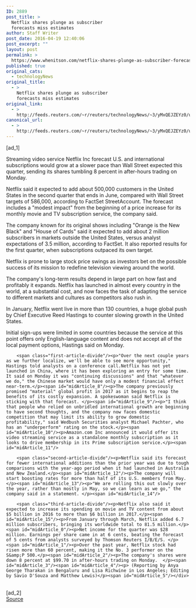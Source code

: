 ```yaml
---
ID: 2889
post_title: >
  Netflix shares plunge as subscriber
  forecasts miss estimates
author: Staff Writer
post_date: 2016-04-19 12:40:06
post_excerpt: ""
layout: post
permalink: >
  https://www.whenitson.com/netflix-shares-plunge-as-subscriber-forecasts-miss-estimates/
published: true
original_cats:
  - technologyNews
original_title:
  - >
    Netflix shares plunge as subscriber
    forecasts miss estimates
original_link:
  - >
    http://feeds.reuters.com/~r/reuters/technologyNews/~3/yMxQEJZEYz0/us-netflix-results-idUSKCN0XF2MF
canonical_url:
  - >
    http://feeds.reuters.com/~r/reuters/technologyNews/~3/yMxQEJZEYz0/us-netflix-results-idUSKCN0XF2MF
---
```

 [ad_1]
<br><div id="articleText">
<span id="midArticle_start"/>

<span id="midArticle_0"/><span class="focusParagraph" readability="5"><p><span class="articleLocatio&lt;/span&gt;n">Streaming video service Netflix Inc forecast U.S. and international subscriptions would grow at a slower pace than Wall Street expected this quarter, sending its shares tumbling 8 percent in after-hours trading on Monday.</span></p></span><span id="midArticle_1"/><p>Netflix said it expected to add about 500,000 customers in the United States in the second quarter that ends in June, compared with Wall Street targets of 586,000, according to FactSet StreetAccount. The forecast includes a "modest impact" from the beginning of a price increase for its monthly movie and TV subscription service, the company said.</p><span id="midArticle_2"/><p>The company known for its original shows including "Orange is the New Black" and "House of Cards" said it expected to add about 2 million subscribers in markets outside the United States, versus analyst expectations of 3.5 million, according to FactSet. It also reported results for the first quarter, when subscriptions outpaced its own target.</p><span id="midArticle_3"/><p>Netflix is prone to large stock price swings as investors bet on the possible success of its mission to redefine television viewing around the world.</p><span id="midArticle_4"/><p>The company's long-term results depend in large part on how fast and profitably it expands. Netflix has launched in almost every country in the world, at a substantial cost, and now faces the task of adapting the service to different markets and cultures as competitors also rush in.</p><span id="midArticle_5"/><p>In January, Netflix went live in more than 130 countries, a huge global push by Chief Executive Reed Hastings to counter slowing growth in the United States.</p><span id="midArticle_6"/><p>Initial sign-ups were limited in some countries because the service at this point offers only English-language content and does not accept all of the local payment options, Hastings said on Monday.</p><span id="midArticle_7"/>
        
        <span class="first-article-divide"/><p>"Over the next couple years as we further localize, we'll be able to see more opportunity," Hastings told analysts on a conference call.Netflix has not yet launched in China, where it has been exploring an entry for some time. It said on Monday it was "continuing discussions" and that "whatever we do," the Chinese market would have only a modest financial effect near-term.</p><span id="midArticle_8"/><p>The company previously promised "material" global profit in 2017 as it begins to reap the benefits of its costly expansion. A spokeswoman said Netflix is sticking with that forecast. </p><span id="midArticle_9"/><p>"I think that people who relied on unbridled international growth are beginning to have second thoughts, and the company now faces domestic competition that may limit its ability to grow domestic profitability," said Wedbush Securities analyst Michael Pachter, who has an "underperform" rating on the stock.</p><span id="midArticle_10"/><p>Amazon.com Inc announced it would offer its video streaming service as a standalone monthly subscription as it looks to drive membership in its Prime subscription service.</p><span id="midArticle_11"/>
        
        <span class="second-article-divide"/><p>Netflix said its forecast for fewer international additions than the prior year was due to tough comparisons with the year-ago period when it had launched in Australia and New Zealand.</p><span id="midArticle_12"/><p>The company will start boosting rates for more than half of its U.S. members from May. </p><span id="midArticle_13"/><p>"We are rolling this out slowly over the year, rather than mostly in May, so we can learn as we go," the company said in a statement. </p><span id="midArticle_14"/>
        
        <span class="third-article-divide"/><p>Netflix also said it expected to increase its spending on movie and TV content from about $5 billion in 2016 to more than $6 billion in 2017.</p><span id="midArticle_15"/><p>From January through March, Netflix added 6.7 million subscribers, bringing its worldwide total to 81.5 million.</p><span id="midArticle_0"/><p>Net income for the quarter was $28 million. Earnings per share came in at 6 cents, beating the forecast of 5 cents from analysts surveyed by Thomson Reuters I/B/E/S. </p><span id="midArticle_1"/><p>Over the past year, Netflix stock had risen more than 60 percent, making it the No. 3 performer on the S&amp;P 500.</p><span id="midArticle_2"/><p>The company's shares were down 8 percent at $99.70 in after-hours trading on Monday.  </p><span id="midArticle_3"/><span id="midArticle_4"/><p> (Reporting by Anya George Tharakan in Bengaluru and Lisa Richwine in Los Angeles; Editing by Savio D'Souza and Matthew Lewis)</p><span id="midArticle_5"/></div>
<br>[ad_2]
<br><a href="http://feeds.reuters.com/~r/reuters/technologyNews/~3/yMxQEJZEYz0/us-netflix-results-idUSKCN0XF2MF">Source </a>